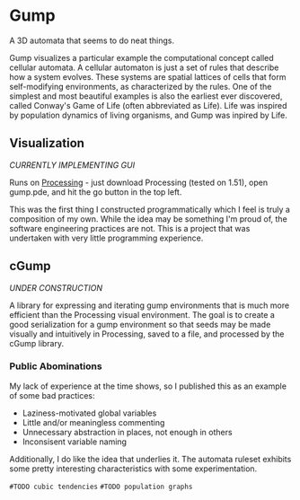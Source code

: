 # Gump
A 3D automata that seems to do neat things.

Gump visualizes a particular example the computational concept called cellular
automata. A cellular automaton is just a set of rules that describe how
a system evolves. These systems are spatial lattices of cells that form
self-modifying environments, as characterized by the rules. One of the
simplest and most beautiful examples is also the earliest ever discovered,
called Conway's Game of Life (often abbreviated as Life). Life was inspired by
population dynamics of living organisms, and Gump was inpired by Life.


## Visualization

*CURRENTLY IMPLEMENTING GUI*

Runs on [Processing](http://processing.org/) - just download Processing
(tested on 1.51), open gump.pde, and hit the go button in the top left.

This was the first thing I constructed programmatically which I feel is
truly a composition of my own.  While the idea may be something I'm proud of, 
the software engineering practices are not.  This is a project that was undertaken
with very little programming experience.

## cGump

*UNDER CONSTRUCTION*

A library for expressing and iterating gump environments that is much more efficient
than the Processing visual environment.  The goal is to create a good serialization for a gump environment
so that seeds may be made visually and intuitively in Processing, saved to a file, and processed
by the cGump library.

### Public Abominations

My lack of experience at the time shows, so I published this as an example of some bad practices:

- Laziness-motivated global variables
- Little and/or meaningless commenting
- Unnecessary abstraction in places, not enough in others
- Inconsisent variable naming

Additionally, I do like the idea that underlies it.  The automata ruleset exhibits some pretty interesting
characteristics with some experimentation.

`#TODO cubic tendencies`
`#TODO population graphs`

